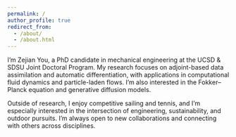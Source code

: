 ```yaml
---
permalink: /
author_profile: true
redirect_from: 
  - /about/
  - /about.html
---
```


I’m Zejian You, a PhD candidate in mechanical engineering at the UCSD & SDSU Joint Doctoral Program. My research focuses on adjoint-based data assimilation and automatic differentiation, with applications in computational fluid dynamics and particle-laden flows. I’m also interested in the Fokker–Planck equation and generative diffusion models.

Outside of research, I enjoy competitive sailing and tennis, and I’m especially interested in the intersection of engineering, sustainability, and outdoor pursuits. I’m always open to new collaborations and connecting with others across disciplines.
